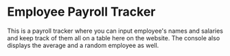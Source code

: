 # Employee Payroll Tracker
This is a payroll tracker where you can input employee's names and salaries and keep track of them all on a table here on the website. The console also displays the average and a random employee as well. 



